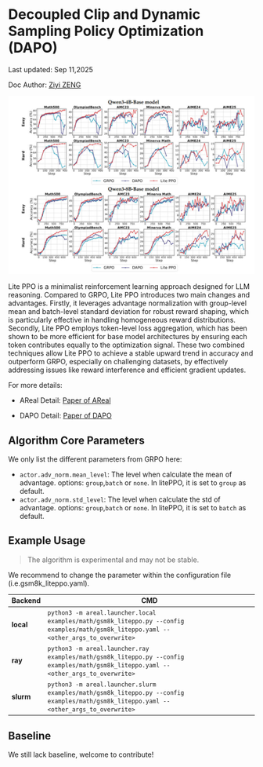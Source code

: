 # Decoupled Clip and Dynamic Sampling Policy Optimization (DAPO)

Last updated: Sep 11,2025

Doc Author: [Ziyi ZENG](https://github.com/ZiyiTsang)

![alt text](../figures/litePPO.jpg)

Lite PPO is a minimalist reinforcement learning approach designed for LLM reasoning.
Compared to GRPO, Lite PPO introduces two main changes and advantages. Firstly, it
leverages advantage normalization with group-level mean and batch-level standard
deviation for robust reward shaping, which is particularly effective in handling
homogeneous reward distributions. Secondly, Lite PPO employs token-level loss
aggregation, which has been shown to be more efficient for base model architectures by
ensuring each token contributes equally to the optimization signal. These two combined
techniques allow Lite PPO to achieve a stable upward trend in accuracy and outperform
GRPO, especially on challenging datasets, by effectively addressing issues like reward
interference and efficient gradient updates.

For more details:

- AReal Detail: [Paper of AReal](https://arxiv.org/abs/2505.24298)

- DAPO Detail: [Paper of DAPO](https://arxiv.org/abs/2503.14476)

## Algorithm Core Parameters

We only list the different parameters from GRPO here:

- `actor.adv_norm.mean_level`: The level when calculate the mean of advantage. options:
  `group`,`batch` or `none`. In litePPO, it is set to `group` as default.
- `actor.adv_norm.std_level`: The level when calculate the std of advantage. options:
  `group`,`batch` or `none`. In litePPO, it is set to `batch` as default.

## Example Usage

> The algorithm is experimental and may not be stable.

We recommend to change the parameter within the configuration file
(i.e.gsm8k_liteppo.yaml).

| Backend   | CMD                                                                                                                                    |
| --------- | -------------------------------------------------------------------------------------------------------------------------------------- |
| **local** | `python3 -m areal.launcher.local examples/math/gsm8k_liteppo.py --config examples/math/gsm8k_liteppo.yaml --<other_args_to_overwrite>` |
| **ray**   | `python3 -m areal.launcher.ray examples/math/gsm8k_liteppo.py --config examples/math/gsm8k_liteppo.yaml --<other_args_to_overwrite>`   |
| **slurm** | `python3 -m areal.launcher.slurm examples/math/gsm8k_liteppo.py --config examples/math/gsm8k_liteppo.yaml --<other_args_to_overwrite>` |

## Baseline

We still lack baseline, welcome to contribute!
